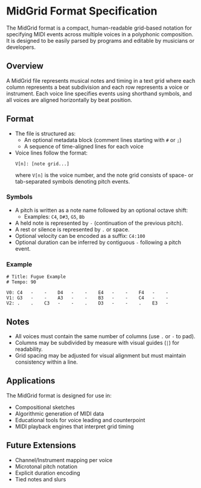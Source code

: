 # MidGrid Format Specification

The MidGrid format is a compact, human-readable grid-based notation for specifying MIDI events across multiple voices in a polyphonic composition. It is designed to be easily parsed by programs and editable by musicians or developers.

## Overview

A MidGrid file represents musical notes and timing in a text grid where each column represents a beat subdivision and each row represents a voice or instrument. Each voice line specifies events using shorthand symbols, and all voices are aligned horizontally by beat position.

## Format

- The file is structured as:
  - An optional metadata block (comment lines starting with `#` or `;`)
  - A sequence of time-aligned lines for each voice
- Voice lines follow the format:
  ```
  V[n]: [note grid...]
  ```
  where `V[n]` is the voice number, and the note grid consists of space- or tab-separated symbols denoting pitch events.

### Symbols

- A pitch is written as a note name followed by an optional octave shift:
  - Examples: `C4`, `D#3`, `G5`, `Bb`
- A held note is represented by `-` (continuation of the previous pitch).
- A rest or silence is represented by `.` or space.
- Optional velocity can be encoded as a suffix: `C4:100`
- Optional duration can be inferred by contiguous `-` following a pitch event.

### Example

```
# Title: Fugue Example
# Tempo: 90

V0: C4   -    -    D4   -    -    E4   -    -    F4   -    -    
V1: G3   -    -    A3   -    -    B3   -    -    C4   -    -    
V2: .    .    C3   -    -    .    D3   -    -    .    E3   -    
```

## Notes

- All voices must contain the same number of columns (use `.` or `-` to pad).
- Columns may be subdivided by measure with visual guides (`|`) for readability.
- Grid spacing may be adjusted for visual alignment but must maintain consistency within a line.

## Applications

The MidGrid format is designed for use in:
- Compositional sketches
- Algorithmic generation of MIDI data
- Educational tools for voice leading and counterpoint
- MIDI playback engines that interpret grid timing

## Future Extensions

- Channel/Instrument mapping per voice
- Microtonal pitch notation
- Explicit duration encoding
- Tied notes and slurs

